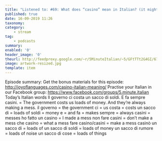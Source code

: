 ```yaml
---
title: "Listened to: #69: What does “casino” mean in Italian? (it might not be what you think)"
published: true
date: 16-09-2019 11:26
taxonomy:
category:
	- stream
tag:
	- podcasts
summary:
enabled: '0'
header_image: '0'
theurl: http://feedproxy.google.com/~r/5MinuteItalian/~5/GFtTTt2G4GI/674057846-5-minute-italian-casino-italian-meaning.mp3
image: artwork-resized.jpg
template: item
---
```

 
Episode summary: Get the bonus materials for this episode: http://joyoflanguages.com/casino-italian-meaning/ Practise your Italian in our Facebook group: https://www.facebook.com/groups/5.minute.italian Today’s Italian words ll governo ci costa un sacco di soldi. E fa sempre casini. = The government costs us loads of money. And they’re always making a mess. il governo = the government ci = us costa = costs un sacco di = loads of soldi = money e = and fa = makes sempre = always casini = messes ho fatto un casino = I made a mess non fare casini = don’t make a mess che casino = what a mess fare casino/casini = make a mess casinò un sacco di = loads of un sacco di soldi = loads of money un sacco di rumore = loads of noise un sacco di cose = loads of things
